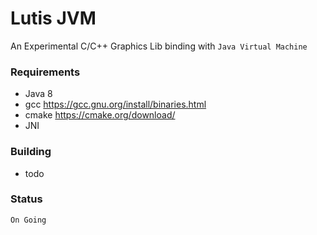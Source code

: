 # Lutis JVM

An Experimental C/C++ Graphics Lib binding with `Java Virtual Machine`

### Requirements
- Java 8
- gcc https://gcc.gnu.org/install/binaries.html
- cmake https://cmake.org/download/
- JNI

### Building

- todo

### Status
    On Going